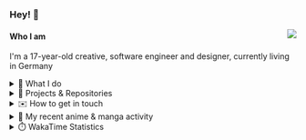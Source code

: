 ### Hey! 👋

[<img src="https://lanyard-profile-readme.vercel.app/api/228965621478588416" align="right">](https://discord.com/users/228965621478588416)

#### Who I am

I'm a 17-year-old creative, software engineer and designer, currently living in Germany

<details>
  <summary>💼 What I do</summary>

I currently am working on starting a publishing and management company for creatives.
I also am creative lead, community manager, and web developer at the Minecraft Server [Xenyria](https://xenyria.net) and the team behind it, [Pixelground Labs](https://pixelgroundlabs.com).
</details>

<details>
  <summary>📁 Projects & Repositories</summary>

<table>
    <thead>
        <tr>
            <th colspan=2>Svelte Libraries</th>
        </tr>
    </thead>
    <tbody>
        <tr>
            <td><a href="https://github.com/pixelgroundlabs/svelte-skinview3d">pixelgroundlabs/svelte-skinview3d</a></td>
            <td>A svelte component for rendering Minecraft SKins in 3D based on <a href="https://github.com/bs-community/skinview3d">skinview3d</a></td>
        </tr>
    </tbody>
    <thead>
        <tr>
            <th colspan=2>Minecraft Mods</th>
        </tr>
    </thead>
    <tbody>
        <tr>
            <td><a href="https://github.com/XenyriaNET/xeem">Xenyria Experience Enhancement Mod</a></td>
            <td>A client-side Minecraft Mod aiming to improve the experience on the Xenyria Minecraft Server</td>
        </tr>
    </tbody>
    <thead>
        <tr>
            <th colspan=2>Old Stuff</th>
        </tr>
    </thead>
    <tbody>
        <tr>
            <td><a href="https://github.com/OfficialCRUGG/lwstatus">lwstatus</a></td>
            <td>Lightweight webserver exposing various system metrics as a JSON endpoint and frontend</td>
        </tr>
        <tr>
            <td><a href="https://github.com/OfficialCRUGG/cfddns">cfddns / cloudflare-dyndns</a></td>
            <td>Simple application to run in the background that regularly checks for IP address changes and updates specific Cloudflare DNS Records accordingly. <s><i>Not sure how this still works...</i></s></td>
        </tr>
    </tbody>
</table>

</details>

<details>
  <summary>✉️ How to get in touch</summary>
  
> Sorted by how quickly you can expect a reply
- [Hit me up on Discord](https://discord.com/users/228965621478588416)
- [Hit me up on Twitter](https://twitter.com/cruggdev)
- [Send me a mail](mailto:me@crg.sh)
</details>


<details>
  <summary>🌸 My recent anime & manga activity</summary>
  
<!-- ANILIST_ACTIVITY:start -->

-   📺 Plans to watch [The Girl Who Leapt Through Time](https://anilist.co/anime/2236) (20:37, 27 December 2023)
-   📺 Watched episode 2 - 3 of [Horimiya: The Missing Pieces](https://anilist.co/anime/163132) (17:24, 27 December 2023)
-   📺 Rewatched episode 16 of [Toradora!](https://anilist.co/anime/4224) (03:01, 27 December 2023)
-   📺 Watched episode 2 of [SPY x FAMILY Season 2](https://anilist.co/anime/158927) (23:21, 26 December 2023)
-   📺 Plans to watch [Asteroid in Love](https://anilist.co/anime/108092) (17:41, 26 December 2023)

<!-- ANILIST_ACTIVITY:end -->
</details>

<details>
  <summary>⏱️ WakaTime Statistics</summary>

<!--START_SECTION:waka-->

```txt
From: 19 December 2023 - To: 26 December 2023

Svelte       21 hrs 36 mins  ███████████████░░░░░░░░░░   59.84 %
TypeScript   5 hrs 47 mins   ████░░░░░░░░░░░░░░░░░░░░░   16.04 %
HTML         3 hrs 51 mins   ██▓░░░░░░░░░░░░░░░░░░░░░░   10.69 %
Prisma       1 hr 30 mins    █░░░░░░░░░░░░░░░░░░░░░░░░   04.19 %
JavaScript   1 hr 12 mins    ▓░░░░░░░░░░░░░░░░░░░░░░░░   03.33 %
```

<!--END_SECTION:waka-->
</details>
